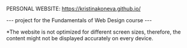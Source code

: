PERSONAL WEBSITE: https://kristinakoneva.github.io/

--- project for the Fundamentals of Web Design course ---

*The website is not optimized for different screen sizes, therefore, the content might not be displayed accurately on every device.
